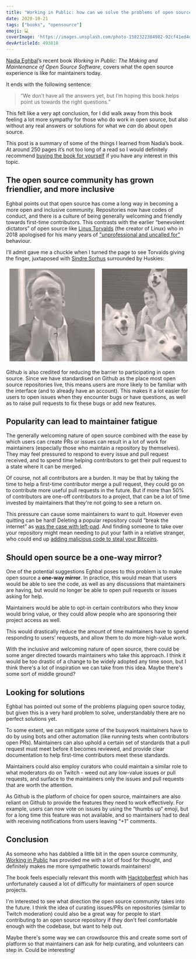 ```yaml
---
title: "Working in Public: how can we solve the problems of open source?"
date: 2020-10-21
tags: ["books", "opensource"]
emoji: 💻
coverImage: 'https://images.unsplash.com/photo-1582322384982-92cf41ed4dbe?ixlib=rb-1.2.1&ixid=eyJhcHBfaWQiOjEyMDd9&auto=format&fit=crop&w=2378&q=80'
devArticleId: 493818
---
```


[Nadia Eghbal](https://nadiaeghbal.com/)’s recent book _Working in Public: The Making and Maintenance of Open Source Software_, covers what the open source experience is like for maintainers today. 

It ends with the following sentence:

> “We don’t have all the answers yet, but I’m hoping this book helps point us towards the right questions.”

This felt like a very apt conclusion, for I did walk away from this book feeling a lot more sympathy for those who do work in open source, but also without any real answers or solutions for what we _can_ do about open source.

This post is a summary of some of the things I learned from Nadia’s book. At around 250 pages it’s not too long of a read so I would definitely recommend [buying the book for yourself](https://www.amazon.com/Working-Public-Making-Maintenance-Software-ebook/dp/B08BDGXVK9) if you have any interest in this topic.

## The open source community has grown friendlier, and more inclusive
Eghbal points out that open source has come a long way in becoming a more open and inclusive community. Repositories now have codes of conduct, and there is a culture of being generally welcoming and friendly towards first-time contributors. This contrasts with the earlier “benevolent dictators” of open source like [Linus Torvalds](https://en.wikipedia.org/wiki/Linus_Torvalds) (the creator of Linux) who in 2018 apologised for his many years of ["unprofessional and uncalled for"](https://arstechnica.com/gadgets/2018/09/linus-torvalds-apologizes-for-years-of-being-a-jerk-takes-time-off-to-learn-empathy/) behaviour.

I’ll admit gave me a chuckle when I turned the page to see Torvalds giving the finger, juxtaposed with [Sindre Sorhus](https://twitter.com/sindresorhus) surrounded by Huskies:

![](./linus-and-sindre.png)

Github is also credited for reducing the barrier to participating in open source. Since we have standardised on Github as the place most open source repositories live, this means users are more likely to be familiar with the interface (and to already have an account). This makes it a lot easier for users to open issues when they encounter bugs or have questions, as well as to raise pull requests to fix these bugs or add new features.

## Popularity can lead to maintainer fatigue
The generally welcoming nature of open source combined with the ease by which users can create PRs or issues can result in a lot of work for maintainers (especially those who maintain a repository by themselves). They may feel pressured to respond to every issue and pull request received, and to spend time helping contributors to get their pull request to a state where it can be merged. 

Of course, not all contributors are a burden. It may be that by taking the time to help a first-time contributor merge a pull request, they could go on to contribute more useful pull requests in the future. But if more than 50% of contributors are one-off contributors to a project, that can be a lot of time invested by maintainers that they're not going to see a return on.

This pressure can cause some maintainers to want to quit. However even quitting can be hard! Deleting a popular repository could “break the internet” as [was the case with left-pad](https://qz.com/646467/how-one-programmer-broke-the-internet-by-deleting-a-tiny-piece-of-code/). And finding someone to take over your repository might mean needing to put your faith in a relative stranger, who could end up [adding malicious code to steal your Bitcoins](https://www.zdnet.com/article/hacker-backdoors-popular-javascript-library-to-steal-bitcoin-funds/).

## Should open source be a one-way mirror?
One of the potential suggestions Eghbal poses to this problem is to make open source a **one-way mirror**. In practice, this would mean that users would be able to see the code, as well as any discussions that maintainers are having, but would no longer be able to open pull requests or issues asking for help. 

Maintainers would be able to opt-in certain contributors who they know would bring value, or they could allow people who are sponsoring their project access as well.

This would drastically reduce the amount of time maintainers have to spend responding to users’ requests, and allow them to do more high-value work.

With the inclusive and welcoming nature of open source, there could be some anger directed towards maintainers who take this approach. I think it would be too drastic of a change to be widely adopted any time soon, but I think there's a lot of inspiration we can take from this idea. Maybe there's some sort of middle ground?

## Looking for solutions
Eghbal has pointed out some of the problems plaguing open source today, but given this is a very hard problem to solve, understandably there are no perfect solutions yet.

To some extent, we can mitigate some of the busywork maintainers have to do by using bots and other automation (like running tests when contributors open PRs). Maintainers can also uphold a certain set of standards that a pull request must meet before it becomes reviewed, and provide clear documentation to help first-time contributors meet these standards.

Maintainers could also employ curators who could maintain a similar role to what moderators do on Twitch - weed out any low-value issues or pull requests, and surface to the maintainers only the issues and pull requests that are worth the attention.

As Github is the platform of choice for open source, maintainers are also reliant on Github to provide the features they need to work effectively. For example, users can now vote on issues by using the “thumbs up” emoji, but for a long time this feature was not available, and so maintainers had to deal with receiving notifications from users leaving “+1” comments.

## Conclusion
As someone who has dabbled a little bit in the open source community, [Working in Public](https://www.amazon.com/Working-Public-Making-Maintenance-Software-ebook/dp/B08BDGXVK9) has provided me with a lot of food for thought, and definitely makes me more sympathetic towards maintainers!

The book feels especially relevant this month with [Hacktoberfest](https://hacktoberfest.digitalocean.com/) which has unfortunately caused a lot of difficulty for maintainers of open source projects. 

I'm interested to see what direction the open source community takes into the future. I think the idea of curating issues/PRs on repositories (similar to Twitch moderation) could also be a great way for people to start contributing to an open source repository if they don't feel comfortable enough with the codebase, but want to help out.

Maybe there's some way we can crowdsource this and create some sort of platform so that maintainers can ask for help curating, and volunteers can step in. Could be interesting!


